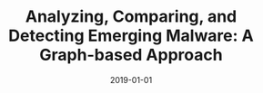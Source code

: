---
title: "Analyzing, Comparing, and Detecting Emerging Malware: A Graph-based Approach"
collection: publications
permalink: /publication/2019-01-01-Analyzing-Comparing-and-Detecting-Emerging-Malware-A-Graph-based-Approach
date: 2019-01-01
venue: 'CoRR'
paperurl: 'http://arxiv.org/abs/1902.03955'
citation: ' Hisham Alasmary,  Aminollah Khormali,  Afsah Anwar,  Jeman Park,  Jinchun Choi,  DaeHun Nyang,  David Mohaisen, &quot;Analyzing, Comparing, and Detecting Emerging Malware: A Graph-based Approach.&quot; CoRR, 2019.'
---